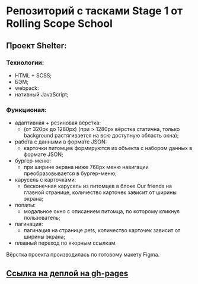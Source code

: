 # Репозиторий с тасками Stage 1 от Rolling Scope School
## Проект Shelter:
### Технологии:
+ HTML + SCSS;
+ БЭМ;
+ webpack:
+ нативный JavaScript;
### Функционал:
+ адаптивная + резиновая вёрстка:
  - (от 320px до 1280px) (при > 1280px вёрстка статична, только background растягивается на всю доступную область окна);
+ работа с данными в формате JSON:
  - карточки питомцев формируются из объекта с набором данныx в формате JSON;
+ бургер-меню:
  - при ширине экрана ниже 768px меню навигации преобразовывается в бургер-меню;
+ карусель с карточками:
  - бесконечная карусель из питомцев в блоке Our friends на главной странице, количество карточек зависит от ширины экрана;
+ попапы:
  - модальное окно с описанием питомца, по которому кликнул пользователь;
+ пагинация:
  - пагинация на странице pets, количество карточек зависит от ширины экрана;
+ плавный переход по якорным ссылкам.

Вёрстка проекта производилась по готовому макету Figma.
## [Ссылка на деплой на gh-pages](https://iamkda-q.github.io/shelter/shelter/main/)